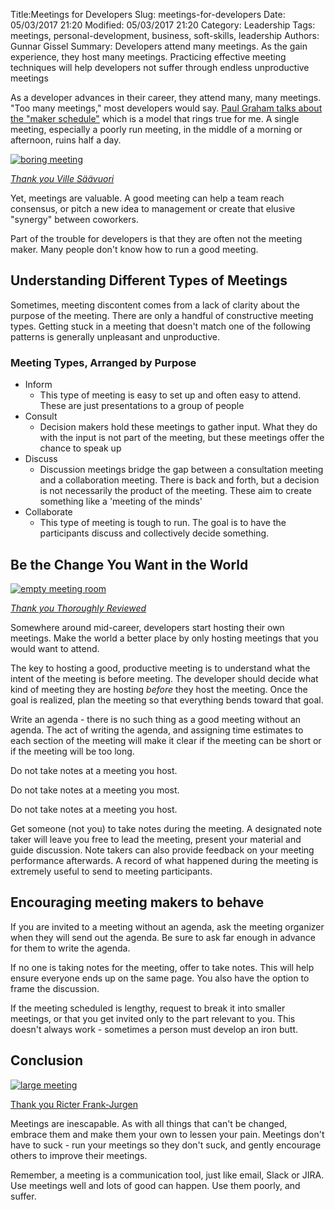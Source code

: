 ﻿Title:Meetings for Developers
Slug: meetings-for-developers
Date: 05/03/2017 21:20
Modified: 05/03/2017 21:20
Category: Leadership
Tags: meetings, personal-development, business, soft-skills, leadership
Authors: Gunnar Gissel
Summary: Developers attend many meetings.  As the gain experience, they host many meetings.  Practicing effective meeting techniques will help developers not suffer through endless unproductive meetings

As a developer advances in their career, they attend many, many meetings.  "Too many meetings," most developers would say.  [Paul Graham talks about the "maker schedule"](http://www.paulgraham.com/makersschedule.html) which is a model that rings true for me.  A single meeting, especially a poorly run meeting, in the middle of a morning or afternoon, ruins half a day.

<a href="https://flic.kr/p/AyZow"><img src="http://i.imgur.com/hjbufuHl.jpg" alt="boring meeting" title="boring meeting"></img></a>

[_Thank you Ville Säävuori_](https://flic.kr/p/AyZow)

Yet, meetings are valuable.  A good meeting can help a team reach consensus, or pitch a new idea to management or create that elusive "synergy" between coworkers.

Part of the trouble for developers is that they are often not the meeting maker.  Many people don't know how to run a good meeting.

Understanding Different Types of Meetings
-------------------------------------------------------------

Sometimes, meeting discontent comes from a lack of clarity about the purpose of the meeting.  There are only a handful of constructive meeting types.  Getting stuck in a meeting that doesn't match one of the following patterns is generally unpleasant and unproductive.
### Meeting Types, Arranged by Purpose

* Inform
  * This type of meeting is easy to set up and often easy to attend.  These are just presentations to a group of people
* Consult
  * Decision makers hold these meetings to gather input.  What they do with the input is not part of the meeting, but these meetings offer the chance to speak up
* Discuss
  * Discussion meetings bridge the gap between a consultation meeting and a collaboration meeting.  There is back and forth, but a decision is not necessarily the product of the meeting.  These aim to create something like a 'meeting of the minds'
* Collaborate
  * This type of meeting is tough to run.  The goal is to have the participants discuss and collectively decide something.

Be the Change You Want in the World
-----------------------------------------------------

<a href="
https://flic.kr/p/RDTAbb"><img src="http://i.imgur.com/VtMz5pbm.jpg" alt="empty meeting room" title="empty meeting room"></img></a>

[_Thank you Thoroughly Reviewed_](
https://flic.kr/p/RDTAbb)

Somewhere around mid-career, developers start hosting their own meetings.  Make the world a better place by only hosting meetings that you would want to attend.  

The key to hosting a good, productive meeting is to understand what the intent of the meeting is before meeting.  The developer should decide what kind of meeting they are hosting _before_ they host the meeting.  Once the goal is realized, plan the meeting so that everything bends toward that goal.

Write an agenda - there is no such thing as a good meeting without an agenda.  The act of writing the agenda, and assigning time estimates to each section of the meeting will make it clear if the meeting can be short or if the meeting will be too long.

Do not take notes at a meeting you host.

Do not take notes at a meeting you most.

Do not take notes at a meeting you host.

Get someone (not you) to take notes during the meeting.  A designated note taker will leave you free to lead the meeting, present your material and guide discussion.  Note takers can also provide feedback on your meeting performance afterwards.  A record of what happened during the meeting is extremely useful to send to meeting participants.

Encouraging meeting makers to behave
-------------------------------------------------------

If you are invited to a meeting without an agenda, ask the meeting organizer when they will send out the agenda.  Be sure to ask far enough in advance for them to write the agenda.

If no one is taking notes for the meeting, offer to take notes.  This will help ensure everyone ends up on the same page.  You also have the option to frame the discussion.

If the meeting scheduled is lengthy, request to break it into smaller meetings, or that you get invited only to the part relevant to you.  This doesn't always work - sometimes a person must develop an iron butt.


Conclusion
--------------

<a href="https://flic.kr/p/dxbSuv"><img src="http://i.imgur.com/drm8wg0l.jpg" alt="large meeting" title="large meeting"></img></a>

[Thank you Ricter Frank-Jurgen](https://flic.kr/p/dxbSuv)

Meetings are inescapable.  As with all things that can't be changed, embrace them and make them your own to lessen your pain.  Meetings don't have to suck - run your meetings so they don't suck, and gently encourage others to improve their meetings.


Remember, a meeting is a communication tool, just like email, Slack or JIRA.  Use meetings well and lots of good can happen.  Use them poorly, and suffer.